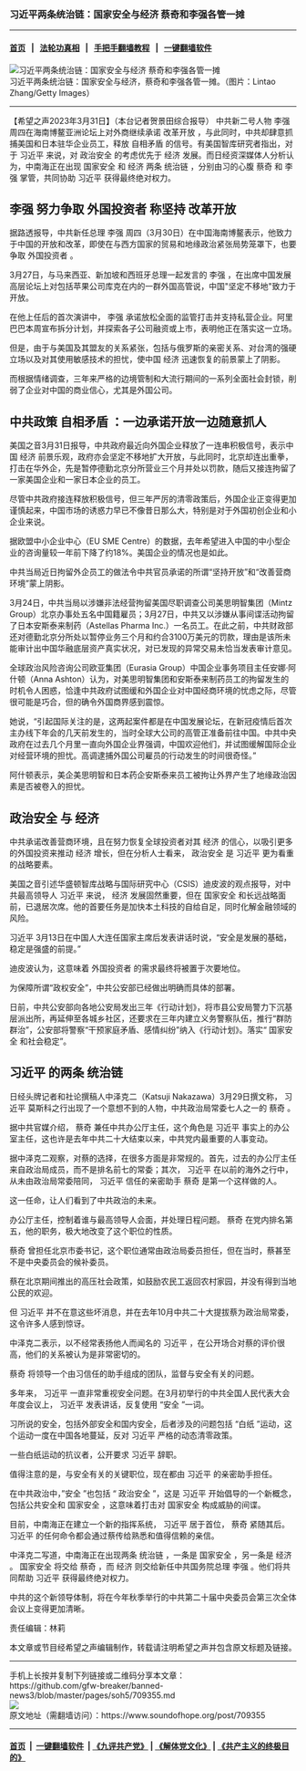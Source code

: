 ### 习近平两条统治链：国家安全与经济 蔡奇和李强各管一摊
------------------------

#### [首页](https://github.com/gfw-breaker/banned-news3/blob/master/README.md) &nbsp;&nbsp;|&nbsp;&nbsp; [法轮功真相](https://github.com/begood0513/basic/blob/master/README.md)  &nbsp;&nbsp;|&nbsp;&nbsp; [手把手翻墙教程](https://github.com/gfw-breaker/guides/wiki)  &nbsp;&nbsp;|&nbsp;&nbsp; [一键翻墙软件](https://github.com/gfw-breaker/nogfw/blob/master/README.md)  



<div><img alt="习近平两条统治链：国家安全与经济 蔡奇和李强各管一摊" src="https://img.soundofhope.org/2023-03/gettyimages-1435740595-1680290898942.jpg"/>
<br/><figcaption class="caption">
 习近平两条统治链：国家安全与经济，蔡奇和李强各管一摊。（图片：Lintao Zhang/Getty Images）
</figcaption></div><hr/>


<div><div class="Content__Wrapper sc-1bvya0-0 elmmKw article_body" data-checkusr="" itemprop="articleBody">
 <div id="post_place_1">
 </div>
 <p class="meta-top">
  <span class="meta">
   【希望之声2023年3月31日】（本台记者贺景田综合报导）
  </span>
  中共新二号人物
  <ok href="/term/14244">
   李强
  </ok>
  周四在海南博鳌亚洲论坛上对外商继续承诺
  <ok href="/term/3497">
   改革开放
  </ok>
  ，与此同时，中共却肆意抓捕美国和日本驻华企业员工，释放
  <ok href="/term/637446">
   自相矛盾
  </ok>
  的信号。有美国智库研究者指出，对于
  <ok href="/term/1063">
   习近平
  </ok>
  来说，对
  <ok href="/term/63092">
   政治安全
  </ok>
  的考虑优先于
  <ok href="/term/5444">
   经济
  </ok>
  发展。而日经资深媒体人分析认为，中南海正在出现
  <ok href="/term/3085">
   国家安全
  </ok>
  和
  <ok href="/term/5444">
   经济
  </ok>
  两条
  <ok href="/term/855149">
   统治链
  </ok>
  ，分别由习的心腹
  <ok href="/term/13172">
   蔡奇
  </ok>
  和
  <ok href="/term/14244">
   李强
  </ok>
  掌管，共同协助
  <ok href="/term/1063">
   习近平
  </ok>
  获得最终绝对权力。
 </p>
 <h2>
  <strong>
   <ok href="/term/14244">
    李强
   </ok>
   努力争取
   <ok href="/term/332866">
    外国投资者
   </ok>
   称坚持
   <ok href="/term/3497">
    改革开放
   </ok>
  </strong>
 </h2>
 <p>
  据路透报导，中共新任总理
  <ok href="/term/14244">
   李强
  </ok>
  周四（3月30日）在中国海南博鳌表示，他致力于中国的开放和改革，即使在与西方国家的贸易和地缘政治紧张局势笼罩下，也要争取
  <ok href="/term/332866">
   外国投资者
  </ok>
  。
 </p>
 <p>
  3月27日，与马来西亚、新加坡和西班牙总理一起发言的
  <ok href="/term/14244">
   李强
  </ok>
  ，在出席中国发展高层论坛上对包括苹果公司库克在内的一群外国高管说，中国"坚定不移地"致力于开放。
 </p>
 <p>
  在他上任后的首次演讲中，
  <ok href="/term/14244">
   李强
  </ok>
  承诺放松全面的监管打击并支持私营企业。阿里巴巴本周宣布拆分计划，并探索各子公司融资或上市，表明他正在落实这一立场。
 </p>
 <p>
  但是，由于与美国及其盟友的关系紧张，包括与俄罗斯的亲密关系、对台湾的强硬立场以及对其使用敏感技术的担忧，使中国
  <ok href="/term/5444">
   经济
  </ok>
  迅速恢复的前景蒙上了阴影。
 </p>
 <p>
  而根据情绪调查，三年来严格的边境管制和大流行期间的一系列全面社会封锁，削弱了企业对中国的商业信心，尤其是外国公司。
 </p>
 <h2>
  <strong>
   中共政策
   <ok href="/term/637446">
    自相矛盾
   </ok>
   ：一边承诺开放一边随意抓人
  </strong>
 </h2>
 <p>
  美国之音3月31日报导，中共政府最近向外国企业释放了一连串积极信号，表示中国
  <ok href="/term/5444">
   经济
  </ok>
  前景乐观，政府亦会坚定不移地扩大开放，与此同时，北京却连出重拳，打击在华外企，先是暂停德勤北京分所营业三个月并处以罚款，随后又接连拘留了一家美国企业和一家日本企业的员工。
 </p>
 <p>
  尽管中共政府接连释放积极信号，但三年严厉的清零政策后，外国企业正变得更加谨慎起来，中国市场的诱惑力早已不像昔日那么大，特别是对于外国初创企业和小企业来说。
 </p>
 <p>
  据欧盟中小企业中心（EU SME Centre）的数据，去年希望进入中国的中小型企业的咨询量较一年前下降了约18%。美国企业的情况也是如此。
 </p>
 <p>
  中共当局近日拘留外企员工的做法令中共官员承诺的所谓“坚持开放”和“改善营商环境”蒙上阴影。
 </p>
 <p>
  3月24日，中共当局以涉嫌非法经营拘留美国尽职调查公司美思明智集团（Mintz Group）北京办事处五名中国籍雇员；3月27日，中共又以涉嫌从事间谍活动拘留了日本安斯泰来制药（Astellas Pharma Inc.）一名员工。在此之前，中共财政部还对德勤北京分所处以暂停业务三个月和约合3100万美元的罚款，理由是该所未能审计出中国华融底层资产真实状况，对已发现的异常交易未恰当发表审计意见。
 </p>
 <p>
  全球政治风险咨询公司欧亚集团（Eurasia Group）中国企业事务项目主任安娜·阿什顿（Anna Ashton）认为，对美思明智集团和安斯泰来制药员工的拘留发生的时机令人困惑，恰逢中共政府试图缓和外国企业对中国经商环境的忧虑之际，尽管很可能是巧合，但的确令外国商界感到震惊。
 </p>
 <p>
  她说，“引起国际关注的是，这两起案件都是在中国发展论坛，在新冠疫情后首次主办线下年会的几天前发生的，当时全球大公司的高管正准备前往中国。中共中央政府在过去几个月里一直向外国企业界强调，中国欢迎他们，并试图缓解国际企业对经营环境的担忧。高调逮捕外国公司雇员的行动发生的时间很奇怪。”
 </p>
 <p>
  阿什顿表示，美企美思明智和日本药企安斯泰来员工被拘让外界产生了地缘政治因素是否被卷入的担忧。
 </p>
 <h2>
  <strong>
   <ok href="/term/63092">
    政治安全
   </ok>
   与
   <ok href="/term/5444">
    经济
   </ok>
  </strong>
 </h2>
 <p>
  中共承诺改善营商环境，且在努力恢复全球投资者对其
  <ok href="/term/5444">
   经济
  </ok>
  的信心，以吸引更多的外国投资来推动
  <ok href="/term/5444">
   经济
  </ok>
  增长，但在分析人士看来，
  <ok href="/term/63092">
   政治安全
  </ok>
  是
  <ok href="/term/1063">
   习近平
  </ok>
  更为看重的战略要素。
 </p>
 <p>
  美国之音引述华盛顿智库战略与国际研究中心（CSIS）迪皮波的观点报导，对中共最高领导人
  <ok href="/term/1063">
   习近平
  </ok>
  来说，
  <ok href="/term/5444">
   经济
  </ok>
  发展固然重要，但在
  <ok href="/term/3085">
   国家安全
  </ok>
  和长远战略面前，已退居次席。他的首要任务是加快本土科技的自给自足，同时化解金融领域的风险。
 </p>
 <p>
  <ok href="/term/1063">
   习近平
  </ok>
  3月13日在中国人大连任国家主席后发表讲话时说，“安全是发展的基础，稳定是强盛的前提。”
 </p>
 <p>
  迪皮波认为，这意味着
  <ok href="/term/332866">
   外国投资者
  </ok>
  的需求最终将被置于次要地位。
 </p>
 <p>
  为保障所谓“政权安全”，中共公安部已经做出明确而具体的部署。
 </p>
 <p>
  日前，中共公安部向各地公安局发出三年《行动计划》，将市县公安局警力下沉基层派出所，再延伸至各城乡社区，还要求在三年内建立义务警察队伍，推行“群防群治”，公安部将警察“干预家庭矛盾、感情纠纷”纳入《行动计划》。落实“
  <ok href="/term/3085">
   国家安全
  </ok>
  和社会稳定”。
 </p>
 <h2>
  <strong>
   <ok href="/term/1063">
    习近平
   </ok>
   的两条
   <ok href="/term/855149">
    统治链
   </ok>
  </strong>
 </h2>
 <p>
  日经头牌记者和社论撰稿人中泽克二（Katsuji Nakazawa）3月29日撰文称，
  <ok href="/term/1063">
   习近平
  </ok>
  莫斯科之行出现了一个意想不到的人物，中共政治局常委七人之一的
  <ok href="/term/13172">
   蔡奇
  </ok>
  。
 </p>
 <p>
  据中共官媒介绍，
  <ok href="/term/13172">
   蔡奇
  </ok>
  兼任中共办公厅主任，这个角色是
  <ok href="/term/1063">
   习近平
  </ok>
  事实上的办公室主任，这也许是去年中共二十大结束以来，中共党内最重要的人事变动。
 </p>
 <p>
  据中泽克二观察，对蔡的选择，在很多方面是非常规的。首先，过去的办公厅主任来自政治局成员，而不是排名前七的常委；其次，
  <ok href="/term/1063">
   习近平
  </ok>
  在以前的海外之行中，从未由政治局常委陪同，
  <ok href="/term/1063">
   习近平
  </ok>
  信任的亲密助手
  <ok href="/term/13172">
   蔡奇
  </ok>
  是第一个这样做的人。
 </p>
 <p>
  这一任命，让人们看到了中共政治的未来。
 </p>
 <p>
  办公厅主任，控制着谁与最高领导人会面，并处理日程问题。
  <ok href="/term/13172">
   蔡奇
  </ok>
  在党内排名第五，他的职务，极大地改变了这个职位的性质。
 </p>
 <p>
  <ok href="/term/13172">
   蔡奇
  </ok>
  曾担任北京市委书记，这个职位通常由政治局委员担任，但在当时，蔡甚至不是中央委员会的候补委员。
 </p>
 <p>
  蔡在北京期间推出的高压社会政策，如鼓励农民工返回农村家园，并没有得到当地公民的欢迎。
 </p>
 <p>
  但
  <ok href="/term/1063">
   习近平
  </ok>
  并不在意这些坏消息，并在去年10月中共二十大提拔蔡为政治局常委，这令许多人感到惊讶。
 </p>
 <p>
  中泽克二表示，以不经常表扬他人而闻名的
  <ok href="/term/1063">
   习近平
  </ok>
  ，在公开场合对蔡的评价很高，他们的关系被认为是非常密切的。
 </p>
 <p>
  <ok href="/term/13172">
   蔡奇
  </ok>
  将领导一个由习信任的助手组成的团队，监督与安全有关的问题。
 </p>
 <p>
  多年来，
  <ok href="/term/1063">
   习近平
  </ok>
  一直非常重视安全问题。在3月初举行的中共全国人民代表大会年度会议上，
  <ok href="/term/1063">
   习近平
  </ok>
  发表讲话，反复使用 “安全 ”一词。
 </p>
 <p>
  习所说的安全，包括外部安全和国内安全，后者涉及的问题包括 “白纸 ”运动，这个运动一度在中国各地蔓延，反对
  <ok href="/term/1063">
   习近平
  </ok>
  严格的动态清零政策。
 </p>
 <p>
  一些白纸运动的抗议者，公开要求
  <ok href="/term/1063">
   习近平
  </ok>
  辞职。
 </p>
 <p>
  值得注意的是，与安全有关的关键职位，现在都由
  <ok href="/term/1063">
   习近平
  </ok>
  的亲密助手担任。
 </p>
 <p>
  在中共政治中，”安全 ”也包括 “
  <ok href="/term/63092">
   政治安全
  </ok>
  ”，这是
  <ok href="/term/1063">
   习近平
  </ok>
  开始倡导的一个新概念，包括公共安全和
  <ok href="/term/3085">
   国家安全
  </ok>
  ，这意味着打击对
  <ok href="/term/3085">
   国家安全
  </ok>
  构成威胁的间谍。
 </p>
 <p>
  目前，中南海正在建立一个新的指挥系统，
  <ok href="/term/1063">
   习近平
  </ok>
  居于首位，
  <ok href="/term/13172">
   蔡奇
  </ok>
  紧随其后。
  <ok href="/term/1063">
   习近平
  </ok>
  的任何命令都会通过蔡传给熟悉和值得信赖的亲信。
 </p>
 <p>
  中泽克二写道，中南海正在出现两条
  <ok href="/term/855149">
   统治链
  </ok>
  ，一条是
  <ok href="/term/3085">
   国家安全
  </ok>
  ，另一条是
  <ok href="/term/5444">
   经济
  </ok>
  。
  <ok href="/term/3085">
   国家安全
  </ok>
  将交给
  <ok href="/term/13172">
   蔡奇
  </ok>
  ，而
  <ok href="/term/5444">
   经济
  </ok>
  则交给新任中共国务院总理
  <ok href="/term/14244">
   李强
  </ok>
  。他们将共同帮助
  <ok href="/term/1063">
   习近平
  </ok>
  获得最终绝对权力。
 </p>
 <p>
  中共的这个新领导体制，将在今年秋季举行的中共第二十届中央委员会第三次全体会议上变得更加清晰。
 </p>
 <p class="meta-btm">
  责任编辑：林莉
 </p>
 <p class="meta-btm">
  本文章或节目经希望之声编辑制作，转载请注明希望之声并包含原文标题及链接。
 </p>
</div>
</div>
<hr/>
手机上长按并复制下列链接或二维码分享本文章：<br/>
https://github.com/gfw-breaker/banned-news3/blob/master/pages/soh5/709355.md <br/>
<a href='https://github.com/gfw-breaker/banned-news3/blob/master/pages/soh5/709355.md'><img src='https://github.com/gfw-breaker/banned-news3/blob/master/pages/soh5/709355.md.png'/></a> <br/>
原文地址（需翻墙访问）：https://www.soundofhope.org/post/709355


------------------------
#### [首页](https://github.com/gfw-breaker/banned-news3/blob/master/README.md) &nbsp;|&nbsp; [一键翻墙软件](https://github.com/gfw-breaker/nogfw/blob/master/README.md) &nbsp;| [《九评共产党》](https://github.com/gfw-breaker/9ping.md/blob/master/README.md#九评之一评共产党是什么) | [《解体党文化》](https://github.com/gfw-breaker/jtdwh.md/blob/master/README.md) | [《共产主义的终极目的》](https://github.com/gfw-breaker/gczydzjmd.md/blob/master/README.md)


<img src='http://gfw-breaker.win/banned-news3/pages/soh5/709355.md' width='0px' height='0px'/>